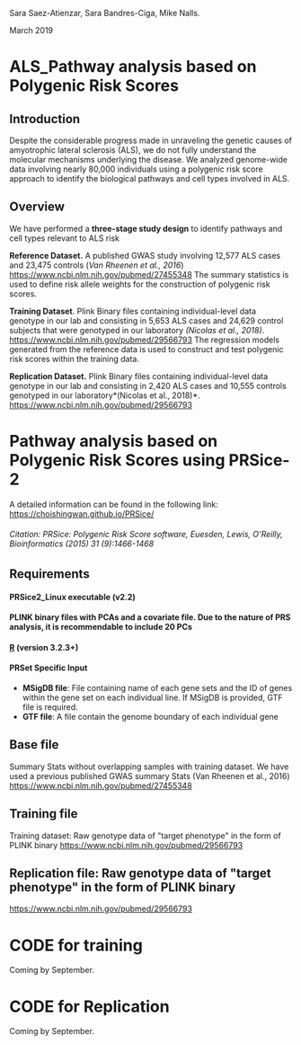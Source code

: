 ﻿Sara Saez-Atienzar, Sara Bandres-Ciga, Mike Nalls.
 
March 2019

# ALS_Pathway analysis based on Polygenic Risk Scores 

## Introduction
Despite the considerable progress made in unraveling the genetic causes of amyotrophic lateral sclerosis (ALS), we do not fully understand the molecular mechanisms underlying the disease. We analyzed genome-wide data involving nearly 80,000 individuals using a polygenic risk score approach to identify the biological pathways and cell types involved in ALS.
## Overview
We have performed a **three-stage study design** to identify pathways and cell types relevant to ALS risk

**Reference Dataset.** A published GWAS study involving 12,577 ALS cases and 23,475 controls (*Van Rheenen et al., 2016*)
https://www.ncbi.nlm.nih.gov/pubmed/27455348
The summary statistics is used to define risk allele weights for the construction of polygenic risk scores.

**Training Dataset**. 	Plink Binary files containing individual-level data  genotype in our lab and  consisting in 5,653 ALS cases and 24,629 control subjects that were genotyped in our laboratory *(Nicolas et al., 2018)*.
https://www.ncbi.nlm.nih.gov/pubmed/29566793
The regression models generated from the reference data is used to construct and test polygenic risk scores within the training data. 

**Replication Dataset.** Plink Binary files containing individual-level data  genotype in our lab and  consisting in  2,420 ALS cases and 10,555 controls genotyped in our laboratory*(Nicolas et al., 2018)*.
https://www.ncbi.nlm.nih.gov/pubmed/29566793


# Pathway analysis based on Polygenic Risk Scores using PRSice-2

A detailed information can be found in the following link:
https://choishingwan.github.io/PRSice/

###### Citation: PRSice: Polygenic Risk Score software, Euesden, Lewis, O'Reilly, Bioinformatics (2015) 31 (9):1466-1468

## Requirements

#### PRSice2_Linux executable (v2.2)
#### PLINK binary files with PCAs and a covariate file. Due to the nature of PRS analysis, it is recommendable to include 20 PCs

#### [R](https://www.r-project.org/) (**version 3.2.3+**)

#### PRSet Specific Input


-   **MSigDB file**: File containing name of each gene sets and the ID of genes within the gene set on each individual line. If MSigDB is provided, GTF file is required.
-   **GTF file**: A file contain the genome boundary of each individual gene


## Base file
Summary Stats without overlapping samples with training dataset. We have used a previous published GWAS summary Stats (Van Rheenen et al., 2016) https://www.ncbi.nlm.nih.gov/pubmed/27455348

## Training file
Training dataset: Raw genotype data of "target phenotype" in the form of PLINK binary
https://www.ncbi.nlm.nih.gov/pubmed/29566793

## Replication file: Raw genotype data of "target phenotype" in the form of PLINK binary
https://www.ncbi.nlm.nih.gov/pubmed/29566793


# CODE for training
Coming by September.

# CODE for Replication

Coming by September.

